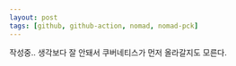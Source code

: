 ```yaml
---
layout: post
tags: [github, github-action, nomad, nomad-pck]
---
```



작성중.. 생각보다 잘 안돼서 쿠버네티스가 먼저 올라갈지도 모른다.